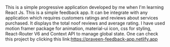 This is a simple progressive application developed by me when I'm learning React Js. This is a simple feedback app.
It can be integrate with any application which requires customers ratings and reviews about services purchased. It displays the total noof reviews and average rating.
 I have used motion framer package for animation, material-ui icon, css for styling, React-Router V6 and Context API to manage global state.
 One can check this project by clicking this link:https://praveen-feedback-app.netlify.app
